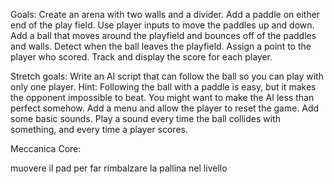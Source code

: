 
Goals:
Create an arena with two walls and a divider.
Add a paddle on either end of the play field. Use player inputs to move the paddles up and down.
Add a ball that moves around the playfield and bounces off of the paddles and walls.
Detect when the ball leaves the playfield. Assign a point to the player who scored.
Track and display the score for each player.

Stretch goals:
Write an AI script that can follow the ball so you can play with only one player.
Hint: Following the ball with a paddle is easy, but it makes the opponent impossible to beat. You might want to make the AI less than perfect somehow.
Add a menu and allow the player to reset the game.
Add some basic sounds. Play a sound every time the ball collides with something, and every time a player scores.

Meccanica Core:

muovere il pad per far rimbalzare la pallina nel livello 